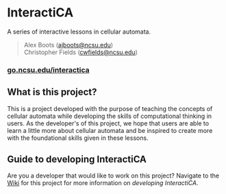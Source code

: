 # InteractiCA

A series of interactive lessons in cellular automata.

> Alex Boots (ajboots@ncsu.edu)  
> Christopher Fields (cwfields@ncsu.edu) 

### [go.ncsu.edu/interactica](https://ajboots.github.io/InteractiCA/)  

## What is this project?

This is a project developed with the purpose of teaching the concepts of cellular automata while developing the skills of computational thinking in users. As the developer's of this project, we hope that users are able to learn a little more about cellular automata and be inspired to create more with the foundational skills given in these lessons.

## Guide to developing InteractiCA

Are you a developer that would like to work on this project? Navigate to the [Wiki](https://github.com/ajboots/InteractiCA/wiki) for this project for more information on *developing InteractiCA*.
